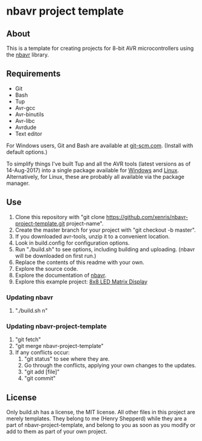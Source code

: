 # nbavr project template

## About

This is a template for creating projects for 8-bit AVR microcontrollers using the [nbavr](https://github.com/xenris/nbavr) library.

## Requirements

* Git
* Bash
* Tup
* Avr-gcc
* Avr-binutils
* Avr-libc
* Avrdude
* Text editor

For Windows users, Git and Bash are available at [git-scm.com](https://git-scm.com). (Install with default options.)

To simplify things I've built Tup and all the AVR tools (latest versions as of 14-Aug-2017) into a single package available for [Windows](https://drive.google.com/open?id=0BwzYmFJSZljhYTNBVzdGTUpFMDA) and [Linux](https://drive.google.com/open?id=0BwzYmFJSZljhazZpVGpjeE5mOTA). Alternatively, for Linux, these are probably all available via the package manager.

## Use

1. Clone this repository with "git clone https://github.com/xenris/nbavr-project-template.git project-name".
1. Create the master branch for your project with "git checkout -b master".
1. If you downloaded avr-tools, unzip it to a convenient location.
1. Look in build.config for configuration options.
1. Run "./build.sh" to see options, including building and uploading. (nbavr will be downloaded on first run.)
1. Replace the contents of this readme with your own.
1. Explore the source code.
1. Explore the documentation of [nbavr](https://github.com/xenris/nbavr/blob/master/docs/index.md).
1. Explore this example project: [8x8 LED Matrix Display](https://github.com/xenris/led-matrix-display)

### Updating nbavr

1. "./build.sh n"

### Updating nbavr-project-template

1. "git fetch"
1. "git merge nbavr-project-template"
1. If any conflicts occur:
    1. "git status" to see where they are.
    1. Go through the conflicts, applying your own changes to the updates.
    1. "git add \[file\]"
    1. "git commit"

## License

Only build.sh has a license, the MIT license. All other files in this project
are merely templates. They belong to me (Henry Shepperd) while they are a part
of nbavr-project-template, and belong to you as soon as you modify or add to
them as part of your own project.
